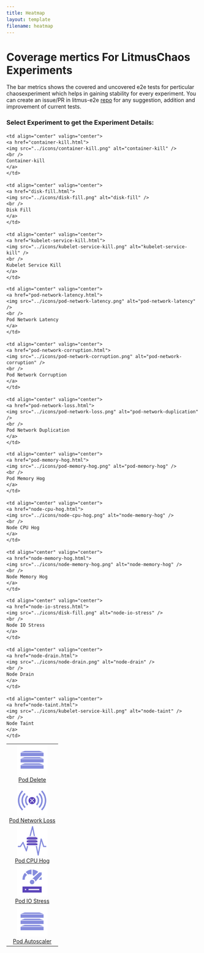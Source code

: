 ```yaml
---
title: Heatmap
layout: template
filename: heatmap
--- 
```


# Coverage mertics For LitmusChaos Experiments

The bar metrics shows the covered and uncovered e2e tests for perticular chaosexperiment which helps in gaining stability for every experiment. You can create an issue/PR in litmus-e2e [repo](https://github.com/litmuschaos/litmus-e2e/issues) for any suggestion, addition and improvement of current tests.

### Select Experiment to get the Experiment Details:

<table  cellpadding="5">

<tr>
    <td align="center" valign="center">
    <a href="pod-delete.html">
    <img src="../icons/pod-delete.png" alt="pod-delete" />
    <br />
    Pod Delete
    </a>
    </td>

    <td align="center" valign="center">
    <a href="container-kill.html">
    <img src="../icons/container-kill.png" alt="container-kill" />
    <br />
    Container-kill
    </a>
    </td>

    <td align="center" valign="center">
    <a href="disk-fill.html">
    <img src="../icons/disk-fill.png" alt="disk-fill" />
    <br />
    Disk Fill
    </a>
    </td>

    <td align="center" valign="center">
    <a href="kubelet-service-kill.html">
    <img src="../icons/kubelet-service-kill.png" alt="kubelet-service-kill" />
    <br />
    Kubelet Service Kill
    </a>
    </td>

</tr>

<tr>
    <td align="center" valign="center">
    <a href="pod-network-loss.html">
    <img src="../icons/pod-network-loss.png" alt="pod-network-loss" />
    <br />
    Pod Network Loss
    </a>
    </td>

    <td align="center" valign="center">
    <a href="pod-network-latency.html">
    <img src="../icons/pod-network-latency.png" alt="pod-network-latency" />
    <br />
    Pod Network Latency
    </a>
    </td>

    <td align="center" valign="center">
    <a href="pod-network-corruption.html">
    <img src="../icons/pod-network-corruption.png" alt="pod-network-corruption" />
    <br />
    Pod Network Corruption
    </a>
    </td>

    <td align="center" valign="center">
    <a href="pod-network-loss.html">
    <img src="../icons/pod-network-loss.png" alt="pod-network-duplication" />
    <br />
    Pod Network Duplication
    </a>
    </td>
</tr>

<tr>
    <td align="center" valign="center">
    <a href="pod-cpu-hog.html">
    <img src="../icons/pod-cpu-hog.png" alt="pod-cpu-hog" />
    <br />
    Pod CPU Hog
    </a>
    </td>

    <td align="center" valign="center">
    <a href="pod-memory-hog.html">
    <img src="../icons/pod-memory-hog.png" alt="pod-memory-hog" />
    <br />
    Pod Memory Hog
    </a>
    </td>

    <td align="center" valign="center">
    <a href="node-cpu-hog.html">
    <img src="../icons/node-cpu-hog.png" alt="node-memory-hog" />
    <br />
    Node CPU Hog
    </a>
    </td>

    <td align="center" valign="center">
    <a href="node-memory-hog.html">
    <img src="../icons/node-memory-hog.png" alt="node-memory-hog" />
    <br />
    Node Memory Hog
    </a>
    </td>
</tr>

<tr>
    <td align="center" valign="center">
    <a href="pod-io-stress.html">
    <img src="../icons/disk-fill.png" alt="pod-io-stress" />
    <br />
    Pod IO Stress 
    </a>
    </td>

    <td align="center" valign="center">
    <a href="node-io-stress.html">
    <img src="../icons/disk-fill.png" alt="node-io-stress" />
    <br />
    Node IO Stress
    </a>
    </td>

    <td align="center" valign="center">
    <a href="node-drain.html">
    <img src="../icons/node-drain.png" alt="node-drain" />
    <br />
    Node Drain
    </a>
    </td>

    <td align="center" valign="center">
    <a href="node-taint.html">
    <img src="../icons/kubelet-service-kill.png" alt="node-taint" />
    <br />
    Node Taint
    </a>
    </td>
</tr>

<tr>
    <td align="center" valign="center">
    <a href="pod-autoscaler.html">
    <img src="../icons/pod-delete.png" alt="pod-autoscaler" />
    <br />
    Pod Autoscaler
    </a> 
    </td>
</tr>

</table>